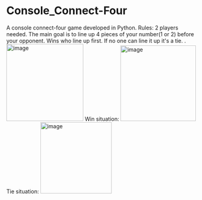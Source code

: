 # Console_Connect-Four
A console connect-four game developed in Python.
Rules: 2 players needed.
The main goal is to line up 4 pieces of your number(1 or 2) before your opponent. Wins who line up first. If no one can line it up it's a tie.
.<img width="201" alt="image" src="https://user-images.githubusercontent.com/128395953/232141194-edd6ddbb-321d-4805-9a09-f2f999dd6c93.png">
Win situation:
<img width="197" alt="image" src="https://user-images.githubusercontent.com/128395953/232141891-d072738b-3cdf-40c9-a4c7-78572f3df6e3.png">
Tie situation:
<img width="186" alt="image" src="https://user-images.githubusercontent.com/128395953/232142803-748b11be-9a61-4bc1-90db-71050e5b40a5.png">
